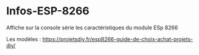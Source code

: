 # Infos-ESP-8266

Affiche sur la console série les caractéristiques du module ESp 8266

Les modèles : https://projetsdiy.fr/esp8266-guide-de-choix-achat-projets-diy/


